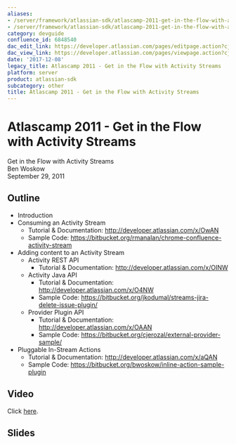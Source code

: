 ```yaml
---
aliases:
- /server/framework/atlassian-sdk/atlascamp-2011-get-in-the-flow-with-activity-streams-6848540.html
- /server/framework/atlassian-sdk/atlascamp-2011-get-in-the-flow-with-activity-streams-6848540.md
category: devguide
confluence_id: 6848540
dac_edit_link: https://developer.atlassian.com/pages/editpage.action?cjm=wozere&pageId=6848540
dac_view_link: https://developer.atlassian.com/pages/viewpage.action?cjm=wozere&pageId=6848540
date: '2017-12-08'
legacy_title: Atlascamp 2011 - Get in the Flow with Activity Streams
platform: server
product: atlassian-sdk
subcategory: other
title: Atlascamp 2011 - Get in the Flow with Activity Streams
---
```

# Atlascamp 2011 - Get in the Flow with Activity Streams

Get in the Flow with Activity Streams  
Ben Woskow  
September 29, 2011

## Outline

-   Introduction
-   Consuming an Activity Stream
    -   Tutorial & Documentation: <a href="http://developer.atlassian.com/x/OwAN" class="uri external-link">http://developer.atlassian.com/x/OwAN</a>
    -   Sample Code: <a href="https://bitbucket.org/rmanalan/chrome-confluence-activity-stream" class="uri external-link">https://bitbucket.org/rmanalan/chrome-confluence-activity-stream</a>
-   Adding content to an Activity Stream
    -   Activity REST API
        -   Tutorial & Documentation: <a href="http://developer.atlassian.com/x/OINW" class="uri external-link">http://developer.atlassian.com/x/OINW</a>
    -   Activity Java API
        -   Tutorial & Documentation: <a href="http://developer.atlassian.com/x/O4NW" class="uri external-link">http://developer.atlassian.com/x/O4NW</a>
        -   Sample Code: <a href="https://bitbucket.org/jkodumal/streams-jira-delete-issue-plugin/" class="uri external-link">https://bitbucket.org/jkodumal/streams-jira-delete-issue-plugin/</a>
    -   Provider Plugin API
        -   Tutorial & Documentation: <a href="http://developer.atlassian.com/x/OAAN" class="uri external-link">http://developer.atlassian.com/x/OAAN</a>
        -   Sample Code: <a href="https://bitbucket.org/cjerozal/external-provider-sample/" class="uri external-link">https://bitbucket.org/cjerozal/external-provider-sample/</a>
-   Pluggable In-Stream Actions
    -   Tutorial & Documentation: <a href="http://developer.atlassian.com/x/aQAN" class="uri external-link">http://developer.atlassian.com/x/aQAN</a>
    -   Sample Code: <a href="https://bitbucket.org/bwoskow/inline-action-sample-plugin" class="uri external-link">https://bitbucket.org/bwoskow/inline-action-sample-plugin</a>

## Video

Click <a href="http://www.atlassian.com/en/company/about/events/atlascamp/2011/day2/get-in-the-flow-with-atlassian-streams" class="external-link">here</a>.

## Slides




























































































